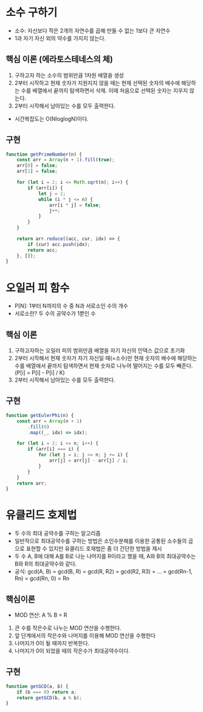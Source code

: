 # 소수 구하기

-  소수: 자신보다 작은 2개의 자연수를 곱해 만들 수 없는 1보다 큰 자연수
-  1과 자기 자신 외의 약수를 가지지 않는다.

## 핵심 이론 (에라토스테네스의 체)

1. 구하고자 하는 소수의 범위만큼 1차원 배열을 생성
2. 2부터 시작하고 현재 숫자가 지원지지 않을 때는 현재 선택된 숫자의 배수에 해당하는 수를 배열에서 끝까지 탐색하면서 삭제. 이때 처음으로 선택된 숫자는 지우지 않는다.
3. 2부터 시작해서 남아있는 수를 모두 출력한다.

-  시간복잡도는 O(NloglogN)이다.

## 구현

```js
function getPrimeNumber(n) {
	const arr = Array(n + 1).fill(true);
	arr[0] = false;
	arr[1] = false;

	for (let i = 2; i <= Math.sqrt(n); i++) {
		if (arr[i]) {
			let j = 2;
			while (i * j <= n) {
				arr[i * j] = false;
				j++;
			}
		}
	}

	return arr.reduce((acc, cur, idx) => {
		if (cur) acc.push(idx);
		return acc;
	}, []);
}
```

# 오일러 피 함수

-  P[N]: 1부터 N까지의 수 중 N과 서로소인 수의 개수
-  서로소란? 두 수의 공약수가 1뿐인 수

## 핵심 이론

1. 구하고자하는 오일러 피의 범위만큼 배열을 자기 자신의 인덱스 값으로 초기화
2. 2부터 시작해서 현재 숫자가 자기 자신일 때(=소수)만 현재 숫자의 배수에 해당하는 수를 배열에서 끝까지 탐색하면서 현재 숫자로 나누어 떨어지는 수를 모두 빼준다. (P[i] = P[i] - P[i] / K)
3. 2부터 시작해서 남아있는 수를 모두 출력한다.

## 구현

```js
function getEulerPhi(n) {
	const arr = Array(n + 1)
		.fill(0)
		.map((_, idx) => idx);

	for (let i = 2; i <= n; i++) {
		if (arr[i] === i) {
			for (let j = i; j <= n; j += i) {
				arr[j] = arr[j] - arr[j] / i;
			}
		}
	}
	return arr;
}
```

# 유클리드 호제법

-  두 수의 최대 공약수를 구하는 알고리즘
-  일반적으로 최대공약수를 구하는 방법은 소인수분해를 이용한 공통된 소수들의 곱으로 표현할 수 있지만 유클리드 호재법은 좀 더 간단한 방법을 제시
-  두 수 A, B에 대해 A를 B로 나눈 나머지를 R이라고 했을 때, A와 B의 최대공약수는 B와 R의 최대공약수와 같다.
-  공식: gcd(A, B) = gcd(B, R) = gcd(R, R2) = gcd(R2, R3) = ... = gcd(Rn-1, Rn) = gcd(Rn, 0) = Rn

## 핵심이론

-  MOD 연산: A % B = R

1. 큰 수를 작은수로 나누는 MOD 연산을 수행한다.
2. 앞 단계에서의 작은수와 나머지를 이용해 MOD 연산을 수행한다
3. 나머지가 0이 될 때까지 반복한다.
4. 나머지가 0이 되었을 때의 작은수가 최대공약수이다.

## 구현

```js
function getGCD(a, b) {
	if (b === 0) return a;
	return getGCD(b, a % b);
}
```

